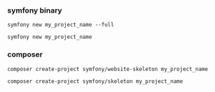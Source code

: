 
### symfony binary

 `symfony new my_project_name --full`


 `symfony new my_project_name`
 
 ### composer
 
  `composer create-project symfony/website-skeleton my_project_name`


 `composer create-project symfony/skeleton my_project_name`